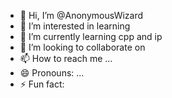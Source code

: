 - 👋 Hi, I’m @AnonymousWizard
- 👀 I’m interested in learning 
- 🌱 I’m currently learning cpp and ip
- 💞️ I’m looking to collaborate on 
- 📫 How to reach me ...
- 😄 Pronouns: ...
- ⚡ Fun fact: 

<!---
Anonymouswizard-spell/Anonymouswizard-spell is a ✨ special ✨ repository because its `README.md` (this file) appears on your GitHub profile.
You can click the Preview link to take a look at your changes.
--->
